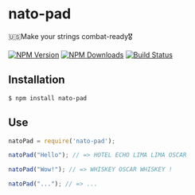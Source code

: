 # nato-pad
🇺🇸Make your strings combat-ready🎖

[![NPM Version][npm-image]][npm-url]
[![NPM Downloads][downloads-image]][downloads-url]
[![Build Status](https://travis-ci.org/anwaraliahmad/nato-pad.svg?branch=master)](https://travis-ci.org/anwaraliahmad/nato-pad)

## Installation

```
$ npm install nato-pad
```

## Use

```js
natoPad = require('nato-pad');

natoPad("Hello"); // => HOTEL ECHO LIMA LIMA OSCAR

natoPad("Wow!"); // => WHISKEY OSCAR WHISKEY !

natoPad("..."); // => ...
```
[npm-image]: https://img.shields.io/npm/v/nato-pad.svg
[npm-url]: https://npmjs.org/package/nato-pad
[downloads-image]: https://img.shields.io/npm/dm/nato-pad.svg
[downloads-url]: https://npmjs.org/package/nato-pad
